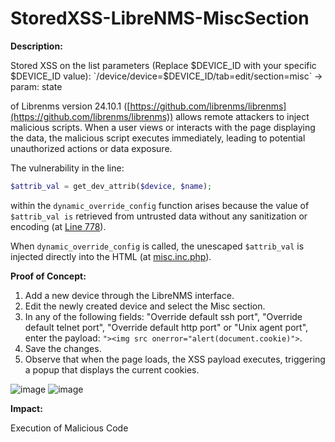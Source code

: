# StoredXSS-LibreNMS-MiscSection


**Description:**


Stored XSS on the list parameters (Replace $DEVICE_ID with your specific $DEVICE_ID value):
`/device/device=$DEVICE_ID/tab=edit/section=misc` -> param: state



of Librenms version 24.10.1 ([https://github.com/librenms/librenms](https://github.com/librenms/librenms)) allows remote attackers to inject malicious scripts. When a user views or interacts with the page displaying the data, the malicious script executes immediately, leading to potential unauthorized actions or data exposure.


The vulnerability in the line:
```php
$attrib_val = get_dev_attrib($device, $name);
```
within the `dynamic_override_config` function arises because the value of `$attrib_val is` retrieved from untrusted data without any sanitization or encoding (at [Line 778](https://github.com/librenms/librenms/blob/master/includes/html/functions.inc.php#L778)). 

When `dynamic_override_config` is called, the unescaped `$attrib_val` is injected directly into the HTML (at [misc.inc.php](https://github.com/librenms/librenms/blob/master/includes/html/pages/device/edit/misc.inc.php)).


**Proof of Concept:**
1. Add a new device through the LibreNMS interface.
2. Edit the newly created device and select the Misc section.
3. In any of the following fields: "Override default ssh port", "Override default telnet port", "Override default http port" or "Unix agent port", enter the payload: `"><img src onerror="alert(document.cookie)">`.
4. Save the changes.
5. Observe that when the page loads, the XSS payload executes, triggering a popup that displays the current cookies.



![image](https://github.com/user-attachments/assets/097d17cb-7a6c-4924-add8-f867df643025)
![image](https://github.com/user-attachments/assets/8213d55a-d87a-4a6e-94bf-092877398da5)


**Impact:**

Execution of Malicious Code
